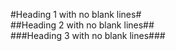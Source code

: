 #Heading 1 with no blank lines#\
 ##Heading 2 with no blank lines##\
  ###Heading 3 with no blank lines###
